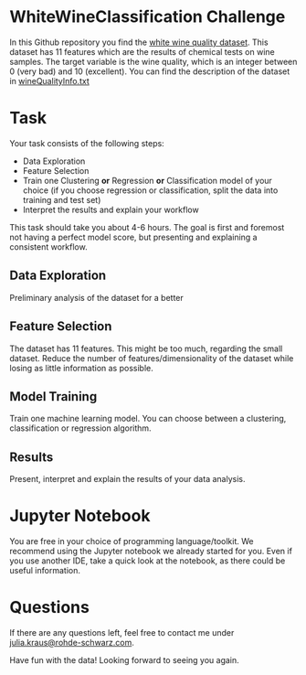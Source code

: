 # WhiteWineClassification Challenge 
In this Github repository you find the [white wine quality dataset](https://github.com/julia-kraus/WhiteWineQuality/blob/master/winequality-white.csv). This dataset has 11 features which are the results of chemical tests on  wine samples. The target variable is the wine quality, which is an integer between 0 (very bad) and 10 (excellent). You can find the description of the dataset in [wineQualityInfo.txt](https://github.com/julia-kraus/WhiteWineQuality/blob/master/wineQualityInfo.txt)

# Task
Your task consists of the following steps:
* Data Exploration
* Feature Selection
* Train one Clustering __or__ Regression __or__ Classification model of your choice (if you choose regression or classification, split the data into training and test set)
* Interpret the results and explain your workflow

This task should take you about 4-6 hours. The goal is first and foremost not having a perfect model score, but presenting and explaining a consistent workflow. 

## Data Exploration
Preliminary analysis of the dataset for a better 

## Feature Selection
The dataset has 11 features. This might be too much, regarding the small dataset. Reduce the number of features/dimensionality of the dataset while losing as little information as possible.

## Model Training
Train one machine learning model. You can choose between a clustering, classification or regression algorithm. 

## Results
Present, interpret and explain the results of your data analysis.

# Jupyter Notebook
You are free in your choice of programming language/toolkit. We recommend using the Jupyter notebook we already started for you. Even if you use another IDE, take a quick look at the notebook, as there could be useful information.

# Questions
If there are any questions left, feel free to contact me under julia.kraus@rohde-schwarz.com.

Have fun with the data! Looking forward to seeing you again.


